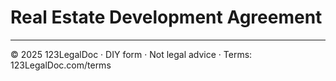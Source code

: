 # Real Estate Development Agreement

---

© 2025 123LegalDoc · DIY form · Not legal advice · Terms: 123LegalDoc.com/terms

